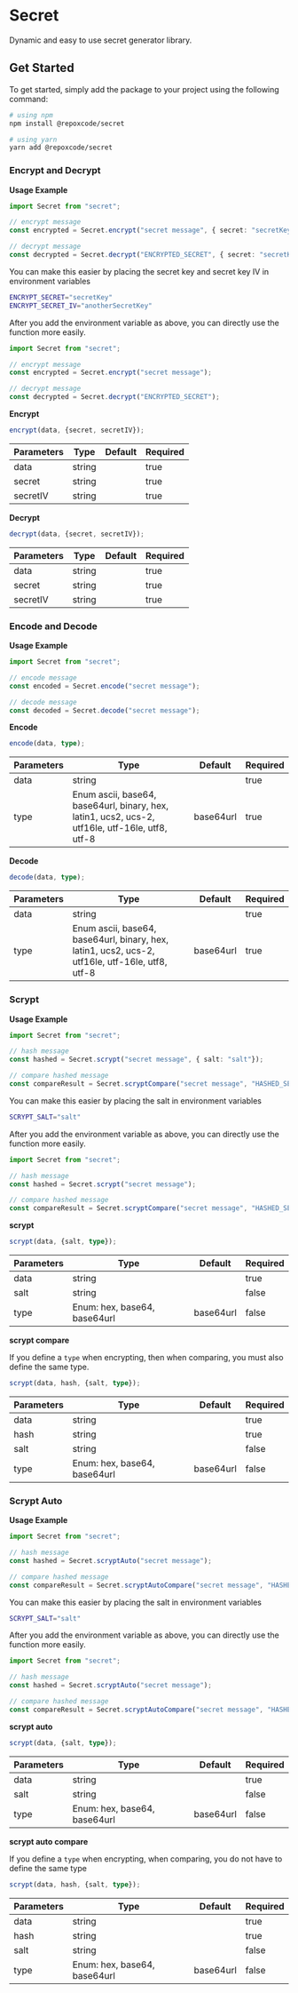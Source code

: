 # Secret
Dynamic and easy to use secret generator library.

## Get Started

To get started, simply add the package to your project using the following command:

``` bash
# using npm
npm install @repoxcode/secret

# using yarn
yarn add @repoxcode/secret
```

### Encrypt and Decrypt

**Usage Example**

``` ts
import Secret from "secret";

// encrypt message
const encrypted = Secret.encrypt("secret message", { secret: "secretKey", secretIV: "anotherSecretKey" });

// decrypt message
const decrypted = Secret.decrypt("ENCRYPTED_SECRET", { secret: "secretKey", secretIV: "anotherSecretKey" });
```

You can make this easier by placing the secret key and secret key IV in environment variables

``` bash
ENCRYPT_SECRET="secretKey"
ENCRYPT_SECRET_IV="anotherSecretKey"
```

After you add the environment variable as above, you can directly use the function more easily.


``` ts
import Secret from "secret";

// encrypt message
const encrypted = Secret.encrypt("secret message");

// decrypt message
const decrypted = Secret.decrypt("ENCRYPTED_SECRET");
```

**Encrypt**

``` ts
encrypt(data, {secret, secretIV});
```

|Parameters|Type                                |Default    |Required   |
|----------|------------------------------------|-----------|-----------|
|data      |string                              |           |true       |
|secret    |string                              |           |true       |
|secretIV  |string                              |           |true       |

**Decrypt**

``` ts
decrypt(data, {secret, secretIV});
```

|Parameters|Type                                |Default    |Required   |
|----------|------------------------------------|-----------|-----------|
|data      |string                              |           |true       |
|secret    |string                              |           |true       |
|secretIV  |string                              |           |true       |

### Encode and Decode

**Usage Example**

``` ts
import Secret from "secret";

// encode message
const encoded = Secret.encode("secret message");

// decode message
const decoded = Secret.decode("secret message");
```

**Encode**

``` ts
encode(data, type);
```

|Parameters |Type                                                                                             |Default    |Required   |
|-----------|-------------------------------------------------------------------------------------------------|-----------|-----------|
|data       |string                                                                                           |           |true       |
|type       |Enum ascii, base64, base64url, binary, hex, latin1, ucs2, ucs-2, utf16le, utf-16le, utf8, utf-8  |base64url  |true       |

**Decode**

``` ts
decode(data, type);
```

|Parameters |Type                                                                                             |Default    |Required   |
|-----------|-------------------------------------------------------------------------------------------------|-----------|-----------|
|data       |string                                                                                           |           |true       |
|type       |Enum ascii, base64, base64url, binary, hex, latin1, ucs2, ucs-2, utf16le, utf-16le, utf8, utf-8  |base64url  |true       |

### Scrypt

**Usage Example**

``` ts
import Secret from "secret";

// hash message
const hashed = Secret.scrypt("secret message", { salt: "salt"});

// compare hashed message
const compareResult = Secret.scryptCompare("secret message", "HASHED_SECRET", { salt: "salt"});
```

You can make this easier by placing the salt in environment variables

``` bash
SCRYPT_SALT="salt"
```

After you add the environment variable as above, you can directly use the function more easily.

``` ts
import Secret from "secret";

// hash message
const hashed = Secret.scrypt("secret message");

// compare hashed message
const compareResult = Secret.scryptCompare("secret message", "HASHED_SECRET");
```

**scrypt**

``` ts
scrypt(data, {salt, type});
```

|Parameters|Type                                |Default    |Required   |
|----------|------------------------------------|-----------|-----------|
|data      |string                              |           |true       |
|salt      |string                              |           |false      |
|type      |Enum: hex, base64, base64url        |base64url  |false      |

**scrypt compare**

If you define a `type` when encrypting, then when comparing, you must also define the same type.

``` ts
scrypt(data, hash, {salt, type});
```

|Parameters|Type                                |Default    |Required   |
|----------|------------------------------------|-----------|-----------|
|data      |string                              |           |true       |
|hash      |string                              |           |true       |
|salt      |string                              |           |false      |
|type      |Enum: hex, base64, base64url        |base64url  |false      |

### Scrypt Auto

**Usage Example**

``` ts
import Secret from "secret";

// hash message
const hashed = Secret.scryptAuto("secret message");

// compare hashed message
const compareResult = Secret.scryptAutoCompare("secret message", "HASHED_SECRET");
```

You can make this easier by placing the salt in environment variables

``` bash
SCRYPT_SALT="salt"
```

After you add the environment variable as above, you can directly use the function more easily.

``` ts
import Secret from "secret";

// hash message
const hashed = Secret.scryptAuto("secret message");

// compare hashed message
const compareResult = Secret.scryptAutoCompare("secret message", "HASHED_SECRET");
```

**scrypt auto**

``` ts
scrypt(data, {salt, type});
```

|Parameters|Type                                |Default    |Required   |
|----------|------------------------------------|-----------|-----------|
|data      |string                              |           |true       |
|salt      |string                              |           |false      |
|type      |Enum: hex, base64, base64url        |base64url  |false      |

**scrypt auto compare**

If you define a `type` when encrypting, when comparing, you do not have to define the same type

``` ts
scrypt(data, hash, {salt, type});
```

|Parameters|Type                                |Default    |Required   |
|----------|------------------------------------|-----------|-----------|
|data      |string                              |           |true       |
|hash      |string                              |           |true       |
|salt      |string                              |           |false      |
|type      |Enum: hex, base64, base64url        |base64url  |false      |